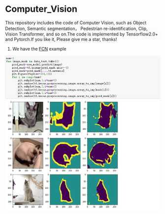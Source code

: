 # Computer_Vision
This repository includes the code of Computer Vision, such as Object Detection,   Semantic segmentation， Pedestrian re-identification, Clip, Vision Transformer, and so on.The code is implemented by Tensorflow2.0+ and Pytorch.If you like it, Please give me a star, thanks!


1. We have the [FCN](https://github.com/Geeksongs/Computer_Vision/tree/master/Semantic%20segmentation/FCN) example

![123](https://github.com/Geeksongs/Computer_vision/blob/master/Semantic%20segmentation/FCN/123.png)

